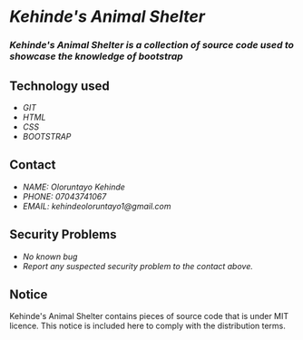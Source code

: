 # _Kehinde's Animal Shelter_
### _Kehinde's Animal Shelter is a collection of source code used to showcase the knowledge of bootstrap_

## Technology used
* _GIT_
* _HTML_
* _CSS_
* _BOOTSTRAP_

## Contact
* _NAME: Oloruntayo Kehinde_
* _PHONE: 07043741067_
* _EMAIL: kehindeoloruntayo1@gmail.com_

## Security Problems
* _No known bug_
* _Report any suspected security problem to the contact above._

## Notice
Kehinde's Animal Shelter contains pieces of source code that is under MIT licence. This notice is included here to comply with the distribution terms.
